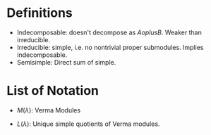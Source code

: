 # Definitions

- Indecomposable: doesn't decompose as $A oplus B$. Weaker than irreducible.
- Irreducible: simple, i.e. no nontrivial proper submodules. Implies indecomposable.
- Semisimple: Direct sum of simple.

# List of Notation

- $M(\lambda)$: Verma Modules

- $L(\lambda)$: Unique simple quotients of Verma modules.
